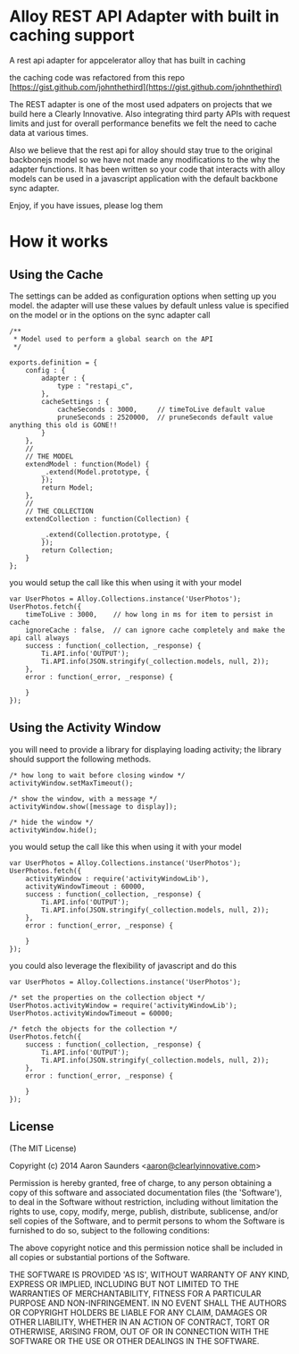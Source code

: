 Alloy REST API Adapter with built in caching support
=========================

A rest api adapter for appcelerator alloy that has built in caching

the caching code was refactored from this repo [https://gist.github.com/johnthethird](https://gist.github.com/johnthethird)


The REST adapter is one of the most used adpaters on projects that we build here a Clearly Innovative. Also integrating third party APIs with request limits and just for overall performance benefits we felt the need to cache data at various times.

Also we believe that the rest api for alloy should stay true to the original backbonejs model so we have not made any modifications to the why the adapter functions. It has been written so your code that interacts with alloy models can be used in a javascript application with the default backbone sync adapter.

Enjoy, if you have issues, please log them

How it works
=======

Using the Cache
-

The settings can be added as configuration options when setting up you model. the adapter will use these values by default unless value is specified on the model or in the options on the sync adapter call

    /**
     * Model used to perform a global search on the API
     */

    exports.definition = {
        config : {
            adapter : {
                type : "restapi_c",
            },
            cacheSettings : {
                cacheSeconds : 3000,     // timeToLive default value
                pruneSeconds : 2520000,  // pruneSeconds default value anything this old is GONE!!
            }
        },
        //
        // THE MODEL
        extendModel : function(Model) {
            _.extend(Model.prototype, {
            });
            return Model;
        },
        //
        // THE COLLECTION
        extendCollection : function(Collection) {

            _.extend(Collection.prototype, {
            });
            return Collection;
        }
    };


you would setup the call like this when using it with your model

    var UserPhotos = Alloy.Collections.instance('UserPhotos');
    UserPhotos.fetch({
        timeToLive : 3000,    // how long in ms for item to persist in cache
        ignoreCache : false,  // can ignore cache completely and make the api call always
        success : function(_collection, _response) {
            Ti.API.info('OUTPUT');
            Ti.API.info(JSON.stringify(_collection.models, null, 2));
        },
        error : function(_error, _response) {
    
        }
    });

Using the Activity Window
-

you will need to provide a library for displaying loading activity; the library should support the following methods.

    /* how long to wait before closing window */
    activityWindow.setMaxTimeout();
    
    /* show the window, with a message */ 
    activityWindow.show([message to display]);
    
    /* hide the window */
    activityWindow.hide();

you would setup the call like this when using it with your model

    var UserPhotos = Alloy.Collections.instance('UserPhotos');
    UserPhotos.fetch({
        activityWindow : require('activityWindowLib'),
        activityWindowTimeout : 60000,
        success : function(_collection, _response) {
            Ti.API.info('OUTPUT');
            Ti.API.info(JSON.stringify(_collection.models, null, 2));
        },
        error : function(_error, _response) {
    
        }
    });
    
you could also leverage the flexibility of javascript and do this

    var UserPhotos = Alloy.Collections.instance('UserPhotos');
    
    /* set the properties on the collection object */
    UserPhotos.activityWindow = require('activityWindowLib');
    UserPhotos.activityWindowTimeout = 60000;
    
    /* fetch the objects for the collection */
    UserPhotos.fetch({
        success : function(_collection, _response) {
            Ti.API.info('OUTPUT');
            Ti.API.info(JSON.stringify(_collection.models, null, 2));
        },
        error : function(_error, _response) {
    
        }
    });


## License

(The MIT License)

Copyright (c) 2014 Aaron Saunders &lt;aaron@clearlyinnovative.com&gt;

Permission is hereby granted, free of charge, to any person obtaining
a copy of this software and associated documentation files (the
'Software'), to deal in the Software without restriction, including
without limitation the rights to use, copy, modify, merge, publish,
distribute, sublicense, and/or sell copies of the Software, and to
permit persons to whom the Software is furnished to do so, subject to
the following conditions:

The above copyright notice and this permission notice shall be
included in all copies or substantial portions of the Software.

THE SOFTWARE IS PROVIDED 'AS IS', WITHOUT WARRANTY OF ANY KIND,
EXPRESS OR IMPLIED, INCLUDING BUT NOT LIMITED TO THE WARRANTIES OF
MERCHANTABILITY, FITNESS FOR A PARTICULAR PURPOSE AND NON-INFRINGEMENT.
IN NO EVENT SHALL THE AUTHORS OR COPYRIGHT HOLDERS BE LIABLE FOR ANY
CLAIM, DAMAGES OR OTHER LIABILITY, WHETHER IN AN ACTION OF CONTRACT,
TORT OR OTHERWISE, ARISING FROM, OUT OF OR IN CONNECTION WITH THE
SOFTWARE OR THE USE OR OTHER DEALINGS IN THE SOFTWARE.
